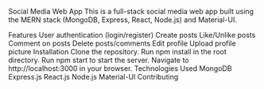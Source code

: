 Social Media Web App
This is a full-stack social media web app built using the MERN stack (MongoDB, Express, React, Node.js) and Material-UI.

Features
User authentication (login/register)
Create posts
Like/Unlike posts
Comment on posts
Delete posts/comments
Edit profile
Upload profile picture
Installation
Clone the repository.
Run npm install in the root directory.
Run npm start to start the server.
Navigate to http://localhost:3000 in your browser.
Technologies Used
MongoDB
Express.js
React.js
Node.js
Material-UI
Contributing
